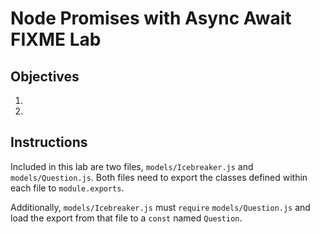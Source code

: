 # Node Promises with Async Await FIXME Lab

## Objectives

1. 
2. 

## Instructions

Included in this lab are two files, `models/Icebreaker.js` and `models/Question.js`. Both files need to export the classes defined within each file to `module.exports`.

Additionally, `models/Icebreaker.js` must `require` `models/Question.js` and load the export from that file to a `const` named `Question`.

 